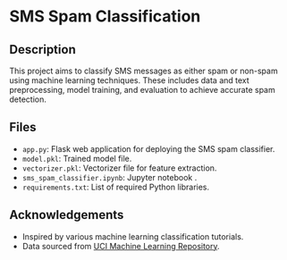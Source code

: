 # SMS Spam Classification

## Description

This project aims to classify SMS messages as either spam or non-spam using machine learning techniques. These includes data and text preprocessing, model training, and evaluation to achieve accurate spam detection.

## Files

- `app.py`: Flask web application for deploying the SMS spam classifier.
- `model.pkl`: Trained model file.
- `vectorizer.pkl`: Vectorizer file for feature extraction.
- `sms_spam_classifier.ipynb`: Jupyter notebook .
- `requirements.txt`: List of required Python libraries.

## Acknowledgements

- Inspired by various machine learning classification tutorials.
- Data sourced from [UCI Machine Learning Repository](https://archive.ics.uci.edu/ml/datasets/SMS+Spam+Collection).
